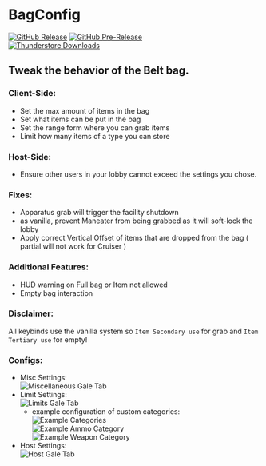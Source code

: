 BagConfig
============
[![GitHub Release](https://img.shields.io/github/v/release/mattymatty97/LTC_BagConfig?display_name=release&logo=github&logoColor=white)](https://github.com/mattymatty97/LTC_BagConfig/releases/latest)
[![GitHub Pre-Release](https://img.shields.io/github/v/release/mattymatty97/LTC_BagConfig?include_prereleases&display_name=release&logo=github&logoColor=white&label=preview)](https://github.com/mattymatty97/LTC_BagConfig/releases)  
[![Thunderstore Downloads](https://img.shields.io/thunderstore/dt/mattymatty/BagConfig?style=flat&logo=thunderstore&logoColor=white&label=thunderstore)](https://thunderstore.io/c/lethal-company/p/mattymatty/BagConfig/)

## Tweak the behavior of the Belt bag.


### Client-Side:
- Set the max amount of items in the bag
- Set what items can be put in the bag
- Set the range form where you can grab items
- Limit how many items of a type you can store

### Host-Side:
- Ensure other users in your lobby cannot exceed the settings you chose.

### Fixes:
- Apparatus grab will trigger the facility shutdown
- as vanilla, prevent Maneater from being grabbed as it will soft-lock the lobby
- Apply correct Vertical Offset of items that are dropped from the bag ( partial will not work for Cruiser )

### Additional Features:
- HUD warning on Full bag or Item not allowed
- Empty bag interaction

### Disclaimer:  
All keybinds use the vanilla system so `Item Secondary use` for grab and `Item Tertiary use` for empty!

### Configs:
- Misc Settings:  
  ![Miscellaneous Gale Tab](https://raw.github.com/mattymatty97/LTC_BagConfig/master/.github/Images/Config/Gale_MiscSettings.png "Miscellaneous Gale Tab")
- Limit Settings:  
  ![Limits Gale Tab](https://raw.github.com/mattymatty97/LTC_BagConfig/master/.github/Images/Config/Gale_LimitSettings.png "Limits Gale Tab")
  - example configuration of custom categories:  
    ![Example Categories](https://raw.github.com/mattymatty97/LTC_BagConfig/master/.github/Images/Config/Examples/Gale_Limit_Categories.png "Example Categories")  
    ![Example Ammo Category](https://raw.github.com/mattymatty97/LTC_BagConfig/master/.github/Images/Config/Examples/Gale_Limit_Ammo.png "Example Ammo Category")  
    ![Example Weapon Category](https://raw.github.com/mattymatty97/LTC_BagConfig/master/.github/Images/Config/Examples/Gale_Limit_Weapons.png "Example Weapon Category")  
- Host Settings:  
  ![Host Gale Tab](https://raw.github.com/mattymatty97/LTC_BagConfig/master/.github/Images/Config/Gale_HostSettings.png "Host Gale Tab")


